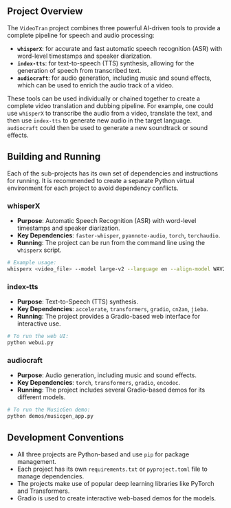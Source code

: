 
## Project Overview

The `VideoTran` project combines three powerful AI-driven tools to provide a complete pipeline for speech and audio processing:

- **`whisperX`**: for accurate and fast automatic speech recognition (ASR) with word-level timestamps and speaker diarization.
- **`index-tts`**: for text-to-speech (TTS) synthesis, allowing for the generation of speech from transcribed text.
- **`audiocraft`**: for audio generation, including music and sound effects, which can be used to enrich the audio track of a video.

These tools can be used individually or chained together to create a complete video translation and dubbing pipeline. For example, one could use `whisperX` to transcribe the audio from a video, translate the text, and then use `index-tts` to generate new audio in the target language. `audiocraft` could then be used to generate a new soundtrack or sound effects.

## Building and Running

Each of the sub-projects has its own set of dependencies and instructions for running. It is recommended to create a separate Python virtual environment for each project to avoid dependency conflicts.

### whisperX

- **Purpose**: Automatic Speech Recognition (ASR) with word-level timestamps and speaker diarization.
- **Key Dependencies**: `faster-whisper`, `pyannote-audio`, `torch`, `torchaudio`.
- **Running**: The project can be run from the command line using the `whisperx` script.

```bash
# Example usage:
whisperx <video_file> --model large-v2 --language en --align-model WAV2VEC2_ASR_LARGE_LV60K_960H --diarize
```

### index-tts

- **Purpose**: Text-to-Speech (TTS) synthesis.
- **Key Dependencies**: `accelerate`, `transformers`, `gradio`, `cn2an`, `jieba`.
- **Running**: The project provides a Gradio-based web interface for interactive use.

```bash
# To run the web UI:
python webui.py
```

### audiocraft

- **Purpose**: Audio generation, including music and sound effects.
- **Key Dependencies**: `torch`, `transformers`, `gradio`, `encodec`.
- **Running**: The project includes several Gradio-based demos for its different models.

```bash
# To run the MusicGen demo:
python demos/musicgen_app.py
```

## Development Conventions

- All three projects are Python-based and use `pip` for package management.
- Each project has its own `requirements.txt` or `pyproject.toml` file to manage dependencies.
- The projects make use of popular deep learning libraries like PyTorch and Transformers.
- Gradio is used to create interactive web-based demos for the models.

